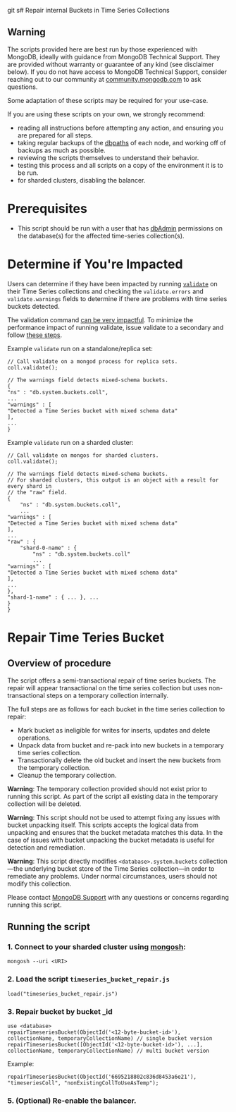 git s# Repair internal Buckets in Time Series Collections

## Warning

The scripts provided here are best run by those experienced with MongoDB, ideally with guidance from MongoDB Technical Support. They are provided without warranty or guarantee of any kind (see disclaimer below). If you do not have access to MongoDB Technical Support, consider reaching out to our community at [community.mongodb.com](community.mongodb.com) to ask questions.

Some adaptation of these scripts may be required for your use-case.

If you are using these scripts on your own, we strongly recommend:

* reading all instructions before attempting any action, and ensuring you are prepared for all steps.
* taking regular backups of the [dbpaths](https://docs.mongodb.com/manual/core/backups/#back-up-by-copying-underlying-data-files) of each node, and working off of backups as much as possible.
* reviewing the scripts themselves to understand their behavior.
* testing this process and all scripts on a copy of the environment it is to be run.
* for sharded clusters, disabling the balancer.

# Prerequisites 
- This script should be run with a user that has [dbAdmin](https://www.mongodb.com/docs/manual/reference/built-in-roles/#mongodb-authrole-dbAdmin) permissions on the database(s) for the affected time-series collection(s).

# Determine if You're Impacted

Users can determine if they have been impacted by running [`validate`](https://www.mongodb.com/docs/manual/reference/command/validate/) on their Time Series collections and checking the `validate.errors` and `validate.warnings` fields to determine if there are problems with time series buckets detected.

The validation command [can be very impactful](https://www.mongodb.com/docs/manual/reference/method/db.collection.validate/#performance). To minimize the performance impact of running validate, issue validate to a secondary and follow [these steps](https://www.mongodb.com/docs/manual/reference/method/db.collection.validate/#performance:~:text=Validation%20has%20exclusive,the%20hidden%20node). 

Example `validate` run on a standalone/replica set:
```
// Call validate on a mongod process for replica sets. 
coll.validate();

// The warnings field detects mixed-schema buckets. 
{
"ns" : "db.system.buckets.coll",
...
"warnings" : [
"Detected a Time Series bucket with mixed schema data"
],
...
}
```

Example `validate` run on a sharded cluster:

```
// Call validate on mongos for sharded clusters.
coll.validate();

// The warnings field detects mixed-schema buckets.
// For sharded clusters, this output is an object with a result for every shard in 
// the "raw" field.
{
	"ns" : "db.system.buckets.coll",
	...
"warnings" : [
"Detected a Time Series bucket with mixed schema data"
],
...
"raw" : {
	"shard-0-name" : {
		"ns" : "db.system.buckets.coll"
		...
"warnings" : [
"Detected a Time Series bucket with mixed schema data"
],
...
},
"shard-1-name" : { ... }, ...
}
}
```

# Repair Time Teries Bucket

## Overview of procedure

The script offers a semi-transactional repair of time series buckets. The repair will appear transactional on the time series collection but uses non-transactional steps on a temporary collection internally.

The full steps are as follows for each bucket in the time series collection to repair:
- Mark bucket as ineligible for writes for inserts, updates and delete operations.
- Unpack data from bucket and re-pack into new buckets in a temporary time series collection.
- Transactionally delete the old bucket and insert the new buckets from the temporary collection.
- Cleanup the temporary collection.

**Warning**: The temporary collection provided should not exist prior to running this script. As part of the script all existing data in the temporary collection will be deleted. 

**Warning**: This script should not be used to attempt fixing any issues with bucket unpacking itself. This scripts accepts the logical data from unpacking and ensures that the bucket metadata matches this data. In the case of issues with bucket unpacking the bucket metadata is useful for detection and remediation.

**Warning**: This script directly modifies `<database>.system.buckets` collection —the underlying bucket store of the Time Series collection—in order to remediate any problems. Under normal circumstances, users should not modify this collection. 

Please contact [MongoDB Support](https://support.mongodb.com/welcome) with any questions or concerns regarding running this script. 

## Running the script

### 1. Connect to your sharded cluster using [mongosh](https://www.mongodb.com/docs/mongodb-shell/):

```
mongosh --uri <URI>
```

### 2. Load the script `timeseries_bucket_repair.js`

```
load("timeseries_bucket_repair.js")
```

### 3. Repair bucket by bucket _id

```
use <database>
repairTimeseriesBucket(ObjectId('<12-byte-bucket-id>'), collectionName, temporaryCollectionName) // single bucket version
repairTimeseriesBucket([ObjectId('<12-byte-bucket-id>'), ...], collectionName, temporaryCollectionName) // multi bucket version
```

Example:

```
repairTimeseriesBucket(ObjectId('6695218802c836d8453a6e21'), "timeseriesColl", "nonExistingCollToUseAsTemp");
```

### 5. (Optional) Re-enable the balancer.
